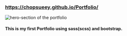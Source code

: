 ### https://chopsueey.github.io/Portfolio/

![hero-section of the portfolio](https://i.imgur.com/Xja9clm.png)


#### This is my first Portfolio using sass(scss) and bootstrap.

